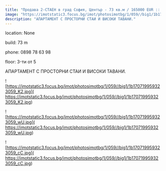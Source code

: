 ```yaml
---
title: "Продава 2-СТАЕН в град София, Център - 73 кв.м / 165000 EUR :: imot.bg Обява"
image: "https://imotstatic3.focus.bg/imot/photosimotbg/1/059//big1/1b170719959323059_lH.jpg"
description: "АПАРТАМЕНТ С ПРОСТОРНИ СТАИ И ВИСОКИ ТАВАНИ."
---
```


location: None

build: 73 m

phone: 0898 78 63 98

floor: 3-ти от 5

АПАРТАМЕНТ С ПРОСТОРНИ СТАИ И ВИСОКИ ТАВАНИ.


![https://imotstatic3.focus.bg/imot/photosimotbg/1/059//big1/1b170719959323059_K2.jpg]( https://imotstatic3.focus.bg/imot/photosimotbg/1/059//big1/1b170719959323059_K2.jpg)


![https://imotstatic3.focus.bg/imot/photosimotbg/1/059//big1/1b170719959323059_wU.jpg]( https://imotstatic3.focus.bg/imot/photosimotbg/1/059//big1/1b170719959323059_wU.jpg)


![https://imotstatic3.focus.bg/imot/photosimotbg/1/059//big1/1b170719959323059_cC.jpg]( https://imotstatic3.focus.bg/imot/photosimotbg/1/059//big1/1b170719959323059_cC.jpg)


